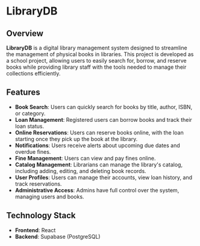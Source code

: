 # LibraryDB

## Overview
**LibraryDB** is a digital library management system designed to streamline the management of physical books in libraries. This project is developed as a school project, allowing users to easily search for, borrow, and reserve books while providing library staff with the tools needed to manage their collections efficiently.

## Features
- **Book Search**: Users can quickly search for books by title, author, ISBN, or category.
- **Loan Management**: Registered users can borrow books and track their loan status.
- **Online Reservations**: Users can reserve books online, with the loan starting once they pick up the book at the library.
- **Notifications**: Users receive alerts about upcoming due dates and overdue fines.
- **Fine Management**: Users can view and pay fines online.
- **Catalog Management**: Librarians can manage the library's catalog, including adding, editing, and deleting book records.
- **User Profiles**: Users can manage their accounts, view loan history, and track reservations.
- **Administrative Access**: Admins have full control over the system, managing users and books.

## Technology Stack
- **Frontend**: React
- **Backend**: Supabase (PostgreSQL)
